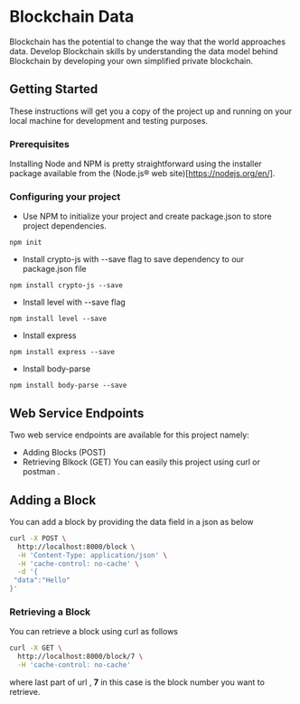 # Blockchain Data

Blockchain has the potential to change the way that the world approaches data. Develop Blockchain skills by understanding the data model behind Blockchain by developing your own simplified private blockchain.

## Getting Started

These instructions will get you a copy of the project up and running on your local machine for development and testing purposes.

### Prerequisites

Installing Node and NPM is pretty straightforward using the installer package available from the (Node.js® web site)[https://nodejs.org/en/].

### Configuring your project

- Use NPM to initialize your project and create package.json to store project dependencies.
```
npm init
```
- Install crypto-js with --save flag to save dependency to our package.json file
```
npm install crypto-js --save
```
- Install level with --save flag
```
npm install level --save
```
- Install express
```
npm install express --save
```
- Install body-parse
```
npm install body-parse --save
```

## Web Service Endpoints 

Two web service endpoints are available for this project namely:
- Adding Blocks (POST)
- Retrieving Blkock (GET)
You can easily this project using curl or postman .


## Adding a Block 
You can add a block by providing the data field in a json  as below

```bash
curl -X POST \
  http://localhost:8000/block \
  -H 'Content-Type: application/json' \
  -H 'cache-control: no-cache' \
  -d '{
 "data":"Hello"
}'
```

### Retrieving a Block
You can retrieve a block using curl as follows

```bash
curl -X GET \
  http://localhost:8000/block/7 \
  -H 'cache-control: no-cache'
```
where last part of url , **7** in this case is the block number you want to retrieve.